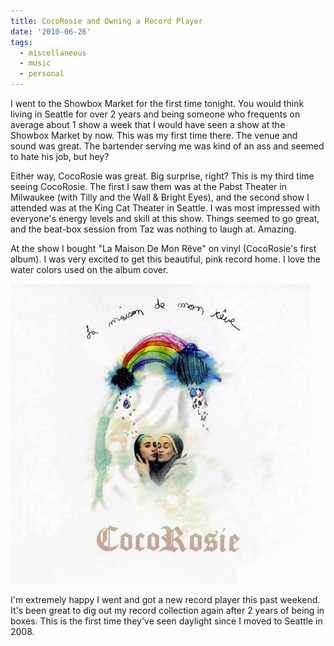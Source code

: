 ```yaml
---
title: CocoRosie and Owning a Record Player
date: '2010-06-26'
tags:
  - miscellaneous
  - music
  - personal
---
```


I went to the Showbox Market for the first time tonight. You would think living in Seattle for over 2 years and being someone who frequents on average about 1 show a week that I would have seen a show at the Showbox Market by now. This was my first time there. The venue and sound was great. The bartender serving me was kind of an ass and seemed to hate his job, but hey?

Either way, CocoRosie was great. Big surprise, right? This is my third time seeing CocoRosie. The first I saw them was at the Pabst Theater in Milwaukee (with Tilly and the Wall & Bright Eyes), and the second show I attended was at the King Cat Theater in Seattle. I was most impressed with everyone's energy levels and skill at this show. Things seemed to go great, and the beat-box session from Taz was nothing to laugh at. Amazing.

At the show I bought "La Maison De Mon Rêve" on vinyl (CocoRosie's first album). I was very excited to get this beautiful, pink record home. I love the water colors used on the album cover.

![La Maison de Mon Reve - CocoRosie](./cocorosie.jpg)

I'm extremely happy I went and got a new record player this past weekend. It's been great to dig out my record collection again after 2 years of being in boxes. This is the first time they've seen daylight since I moved to Seattle in 2008.
